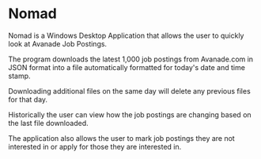 # Nomad

Nomad is a Windows Desktop Application that allows the user to quickly look at Avanade Job Postings.

The program downloads the latest 1,000 job postings from Avanade.com in JSON format into a file automatically formatted for today's date and time stamp.

Downloading additional files on the same day will delete any previous files for that day.

Historically the user can view how the job postings are changing based on the last file downloaded.

The application also allows the user to mark job postings they are not interested in or apply for those they are interested in.


 

